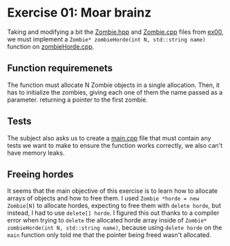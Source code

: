 # Exercise 01:  Moar brainz

Taking and modifying a bit the [Zombie.hpp](https://github.com/xDec0de/42CPP/blob/main/module01/ex01/Zombie.hpp)
and [Zombie.cpp](https://github.com/xDec0de/42CPP/blob/main/module01/ex01/Zombie.cpp)
files from [ex00](https://github.com/xDec0de/42CPP/blob/main/module01/ex00/),
we must implement a `Zombie* zombieHorde(int N, std::string name)` function
on [zombieHorde.cpp](https://github.com/xDec0de/42CPP/blob/main/module01/ex01/zombieHorde.cpp).

## Function requiremenets

The function must allocate N Zombie objects in a single allocation.
Then, it has to initialize the zombies, giving each one of them the name passed
as a parameter. returning a pointer to the first zombie.

## Tests

The subject also asks us to create a [main.cpp](https://github.com/xDec0de/42CPP/blob/main/module01/ex01/main.cpp)
file that must contain any tests we want to make to ensure the function works
correctly, we also can't have memory leaks.

## Freeing hordes

It seems that the main objective of this exercise is to learn how to allocate
arrays of objects and how to free them. I used `Zombie *horde = new Zombie[N]`
to allocate hordes, expecting to free them with `delete horde`, but instead,
I had to use `delete[] horde`. I figured this out thanks to a compiler error
when trying to `delete` the allocated horde array inside of
`Zombie* zombieHorde(int N, std::string name)`, because using `delete horde`
on the `main` function only told me that the pointer being freed wasn't
allocated.
